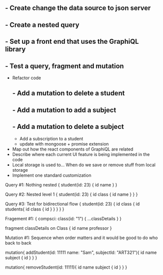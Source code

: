 ## - Create change the data source to json server 
## - Create a nested query
## - Set up a front end that uses the GraphiQL library
## - Test a query, fragment and mutation
 - Refactor code
    ## - Add a mutation to delete a student
    ## - Add a mutation to add a subject
    ## - Add a mutation to delete a subject
    - Add a subscription to a student
    - update with mongoose + promise extension
 - Map out how the react components of GraphiQL are related
 - Describe where each current UI feature is being implemented in the code
  - Local storage is used to... When do we save or remove stuff from local storage
 - Implement one standard customization


Query #1: Nothing nested
{
  student(id: 23) {
    id
    name
  }
}

Query #2: Nested level 1
{
  student(id: 23) {
    id
    class {
      id
      name
    }
  }
}

Query #3: Test for bidirectional flow
{
  student(id: 23) {
    id
    class {
      id
      students{
        id
        class {
          id
        }
      }
    }
  }
}

Fragement #1: 
{
	compsci: class(id: "1") {
    ...classDetails
  }
}

fragment classDetails on Class {
  id
  name
  professor
}

Mutation #1: Sequence when order matters and it would be good to do who back to back

mutation{
  addStudent(id: 11111 name: "Sam", subjectId: "ART321"){
    id
    name
    subject {
      id
    }
  }
}

mutation{
  removeStudent(id: 11111){
    id
    name
    subject {
      id
    }
  }
}